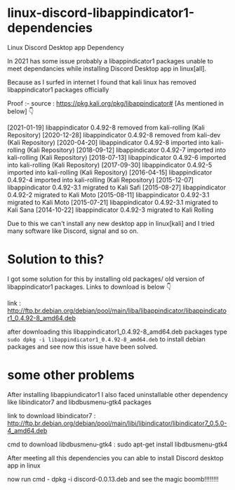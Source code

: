 # linux-discord-libappindicator1-dependencies
Linux Discord Desktop app Dependency

In 2021 has some issue probably a libappindicator1 packages unable to meet dependancies while installing Discord Desktop app in linux[all].

Because as I surfed in internet I found that kali linux has removed libappindicator1 packages officially

Proof :-
source : https://pkg.kali.org/pkg/libappindicator#
[As mentioned in below]  👇

[2021-01-19] libappindicator 0.4.92-8 removed from kali-rolling (Kali Repository)
[2020-12-28] libappindicator 0.4.92-8 removed from kali-dev (Kali Repository)
[2020-04-20] libappindicator 0.4.92-8 imported into kali-rolling (Kali Repository)
[2018-09-12] libappindicator 0.4.92-7 imported into kali-rolling (Kali Repository)
[2018-07-13] libappindicator 0.4.92-6 imported into kali-rolling (Kali Repository)
[2017-09-30] libappindicator 0.4.92-5 imported into kali-rolling (Kali Repository)
[2016-04-15] libappindicator 0.4.92-4 imported into kali-rolling (Kali Repository)
[2015-12-07] libappindicator 0.4.92-3.1 migrated to Kali Safi
[2015-08-27] libappindicator 0.4.92-2 migrated to Kali Moto
[2015-08-11] libappindicator 0.4.92-3.1 migrated to Kali Moto
[2015-07-21] libappindicator 0.4.92-3.1 migrated to Kali Sana
[2014-10-22] libappindicator 0.4.92-3 migrated to Kali Rolling

Due to this we can't install any new desktop app in linux[kali] and I tried many software like Discord, signal and so on.

# Solution to this?

I got some solution for this by installing old packages/ old version of libappindicator1 packages. Links to download is below 👇

link : http://ftp.br.debian.org/debian/pool/main/liba/libappindicator/libappindicator1_0.4.92-8_amd64.deb

after downloading this libappindicator1_0.4.92-8_amd64.deb packages type <code>sudo dpkg -i libappindicator1_0.4.92-8_amd64.deb</code> to install debian packages and see now this issue have been solved.

# some other problems

After installing libappiundicator1 I also faced uninstallable other dependency like libindicator7 and libdbusmenu-gtk4 packages

link to download libindicator7 : http://ftp.br.debian.org/debian/pool/main/libi/libindicator/libindicator7_0.5.0-4_amd64.deb

cmd to download libdbusmenu-gtk4 : sudo apt-get install libdbusmenu-gtk4

After meeting all this dependencies you can able to install Discord desktop app in linux

now run cmd - dpkg -i discord-0.0.13.deb and see the magic boomb!!!!!!!!


